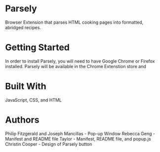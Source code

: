 # Parsely
Browser Extension that parses HTML cooking pages into formatted, abridged recipes. 

# Getting Started

In order to install Parsely, you will need to have Google Chrome or Firefox installed. Parsely will be available in the Chrome Extenstion store and 

# Built With

JavaScript, CSS, and HTML

# Authors

Philip Fitzgerald and Joseph Mancillas - Pop-up Window 
Rebecca Geng - Manifest and README file 
Taylor - Manifest, README file, and popup.js 
Christin Cooper - Design of Parsely button 
